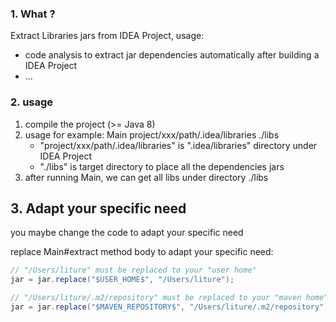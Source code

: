 ### 1. What ?
Extract Libraries jars from IDEA Project, usage:
- code analysis to extract jar dependencies automatically after building a IDEA Project
- ...

### 2. usage
1. compile the project (>= Java 8)
2. usage for example: Main project/xxx/path/.idea/libraries ./libs
   - "project/xxx/path/.idea/libraries" is ".idea/libraries" directory under IDEA Project
   - "./libs" is target directory to place all the dependencies jars
3. after running Main, we can get all libs under directory ./libs

## 3. Adapt your specific need
you maybe change the code to adapt your specific need

replace Main#extract method body to adapt your specific need:
```java
// "/Users/liture" must be replaced to your "user home"
jar = jar.replace("$USER_HOME$", "/Users/liture");

// "/Users/liture/.m2/repository" must be replaced to your "maven home"
jar = jar.replace("$MAVEN_REPOSITORY$", "/Users/liture/.m2/repository");
```

